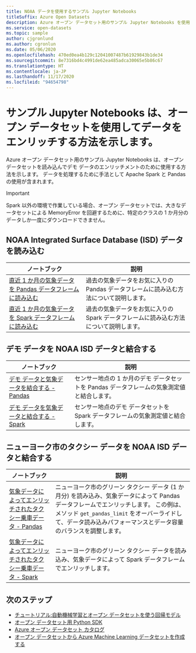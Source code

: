 ```yaml
---
title: NOAA データを使用するサンプル Jupyter Notebooks
titleSuffix: Azure Open Datasets
description: Azure オープン データセット用のサンプル Jupyter Notebooks を使用して、オープン データセットを読み込んでデモ データのエンリッチメントのために使用する方法を学習します。 データを処理するために手法として Spark と Pandas の使用が含まれます。
ms.service: open-datasets
ms.topic: sample
author: cjgronlund
ms.author: cgronlun
ms.date: 05/06/2020
ms.openlocfilehash: 470ed0ea4b129c12041007487b61929843b1de34
ms.sourcegitcommit: 8e7316bd4c4991de62ea485adca30065e5b86c67
ms.translationtype: HT
ms.contentlocale: ja-JP
ms.lasthandoff: 11/17/2020
ms.locfileid: "94654798"
---
```

# <a name="example-jupyter-notebooks-show-how-to-enrich-data-with-open-datasets"></a>サンプル Jupyter Notebooks は、オープン データセットを使用してデータをエンリッチする方法を示します。 
Azure オープン データセット用のサンプル Jupyter Notebooks は、オープン データセットを読み込んでデモ データのエンリッチメントのために使用する方法を示します。 データを処理するために手法として Apache Spark と Pandas の使用が含まれます。

>[!IMPORTANT]
>Spark 以外の環境で作業している場合、オープン データセットでは、大きなデータセットによる MemoryError を回避するために、特定のクラスの 1 か月分のデータしか一度にダウンロードできません。

## <a name="load-noaa-integrated-surface-database-isd-data"></a>NOAA Integrated Surface Database (ISD) データを読み込む 
|ノートブック        | 説明                                    |
|----------------|------------------------------------------------|
|[直近 1 か月の気象データを Pandas データフレームに読み込む](https://github.com/Azure/OpenDatasetsNotebooks/blob/master/tutorials/data-access/02-weather-to-pandas-dataframe.ipynb) | 過去の気象データをお気に入りの Pandas データフレームに読み込む方法について説明します。 |
|[直近 1 か月の気象データを Spark データフレームに読み込む](https://github.com/Azure/OpenDatasetsNotebooks/blob/master/tutorials/data-access/01-weather-to-spark-dataframe.ipynb) | 過去の気象データをお気に入りの Spark データフレームに読み込む方法について説明します。  |

## <a name="join-demo-data-with-noaa-isd-data"></a>デモ データを NOAA ISD データと結合する 
|ノートブック        | 説明                                    |
|----------------|------------------------------------------------|
|[デモ データと気象データを結合する - Pandas](https://github.com/Azure/OpenDatasetsNotebooks/blob/master/tutorials/data-join/02-weather-join-in-pandas.ipynb) | センサー地点の 1 か月のデモ データセットを Pandas データフレームの気象測定値と結合します。  |
|[デモ データを気象データと結合する - Spark](https://github.com/Azure/OpenDatasetsNotebooks/blob/master/tutorials/data-join/01-weather-join-in-spark.ipynb) | センサー地点のデモ データセットを Spark データフレームの気象測定値と結合します。 |

## <a name="join-nyc-taxi-data-with-noaa-isd-data"></a>ニューヨーク市のタクシー データを NOAA ISD データと結合する 
|ノートブック        | 説明                                    |
|----------------|------------------------------------------------|
|[気象データによってエンリッチされたタクシー乗車データ - Pandas](https://github.com/Azure/OpenDatasetsNotebooks/blob/master/tutorials/data-join/04-nyc-taxi-join-weather-in-pandas.ipynb) | ニューヨーク市のグリーン タクシー データ (1 か月分) を読み込み、気象データによって Pandas データフレームでエンリッチします。 この例は、メソッド `get_pandas_limit` をオーバーライドして、データ読み込みパフォーマンスとデータ容量のバランスを調整します。|
|[気象データによってエンリッチされたタクシー乗車データ - Spark](https://github.com/Azure/OpenDatasetsNotebooks/blob/master/tutorials/data-join/03-nyc-taxi-join-weather-in-spark.ipynb) | ニューヨーク市のグリーン タクシー データを読み込み、気象データによって Spark データフレームでエンリッチします。  |

## <a name="next-steps"></a>次のステップ

* [チュートリアル:自動機械学習とオープン データセットを使う回帰モデル](../machine-learning/tutorial-auto-train-models.md?context=azure%252fopen-datasets%252fcontext%252fopen-datasets-context)
* [オープン データセット用 Python SDK](/python/api/azureml-opendatasets/azureml.opendatasets)
* [Azure オープン データセット カタログ](https://azure.microsoft.com/services/open-datasets/catalog/)
* [オープン データセットから Azure Machine Learning データセットを作成する](how-to-create-azure-machine-learning-dataset-from-open-dataset.md)
